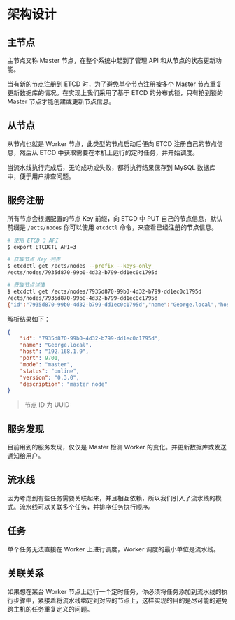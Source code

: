 # 架构设计

## 主节点

主节点又称 Master 节点，在整个系统中起到了管理 API 和从节点的状态更新功能。

当有新的节点注册到 ETCD 时，为了避免单个节点注册被多个 Master 节点重复更新数据库的情况。在实现上我们采用了基于 ETCD 的分布式锁，只有抢到锁的 Master 节点才能创建或更新节点信息。

## 从节点

从节点也就是 Worker 节点，此类型的节点启动后便向 ETCD 注册自己的节点信息，然后从 ETCD 中获取需要在本机上运行的定时任务，并开始调度。

当流水线执行完成后，无论成功或失败，都将执行结果保存到 MySQL 数据库中，便于用户排查问题。

## 服务注册

所有节点会根据配置的节点 Key 前缀，向 ETCD 中 PUT 自己的节点信息，默认前缀是 `/ects/nodes` 你可以使用 `etcdctl` 命令，来查看已经注册的节点信息。

```bash
# 使用 ETCD 3 API
$ export ETCDCTL_API=3

# 获取节点 Key 列表
$ etcdctl get /ects/nodes --prefix --keys-only
/ects/nodes/7935d870-99b0-4d32-b799-dd1ec0c1795d

# 获取节点详情
$ etcdctl get /ects/nodes/7935d870-99b0-4d32-b799-dd1ec0c1795d
/ects/nodes/7935d870-99b0-4d32-b799-dd1ec0c1795d
{"id":"7935d870-99b0-4d32-b799-dd1ec0c1795d","name":"George.local","host":"192.168.1.9","port":9701,"mode":"master","status":"online","version":"0.3.0","description":"master node"}
```

解析结果如下：

```json
{
    "id": "7935d870-99b0-4d32-b799-dd1ec0c1795d",
    "name": "George.local",
    "host": "192.168.1.9",
    "port": 9701,
    "mode": "master",
    "status": "online",
    "version": "0.3.0",
    "description": "master node"
}
```

> 节点 ID 为 UUID

## 服务发现

目前用到的服务发现，仅仅是 Master 检测 Worker 的变化。并更新数据库或发送通知给用户。

## 流水线

因为考虑到有些任务需要关联起来，并且相互依赖，所以我们引入了流水线的模式。流水线可以关联多个任务，并排序任务执行顺序。

## 任务

单个任务无法直接在 Worker 上进行调度，Worker 调度的最小单位是流水线。

## 关联关系

如果想在某台 Worker 节点上运行一个定时任务，你必须将任务添加到流水线的执行步骤中，紧接着将流水线绑定到对应的节点上，这样实现的目的是尽可能的避免跨主机的任务重复定义的问题。
